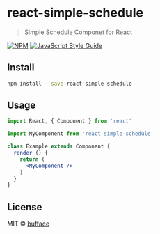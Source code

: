 # react-simple-schedule

> Simple Schedule Componet for React

[![NPM](https://img.shields.io/npm/v/react-simple-schedule.svg)](https://www.npmjs.com/package/react-simple-schedule) [![JavaScript Style Guide](https://img.shields.io/badge/code_style-standard-brightgreen.svg)](https://standardjs.com)

## Install

```bash
npm install --save react-simple-schedule
```

## Usage

```jsx
import React, { Component } from 'react'

import MyComponent from 'react-simple-schedule'

class Example extends Component {
  render () {
    return (
      <MyComponent />
    )
  }
}
```

## License

MIT © [bufface](https://github.com/bufface)
